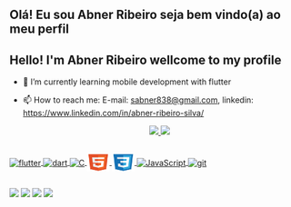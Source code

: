   ## Olá! Eu sou Abner Ribeiro seja bem vindo(a) ao meu perfil
  ## Hello! I'm Abner Ribeiro wellcome to my profile 
  
- 🌱 I’m currently learning mobile development with flutter  
- 📫 How to reach me: E-mail: sabner838@gmail.com, linkedin: https://www.linkedin.com/in/abner-ribeiro-silva/
  
  <div align="center">
  <a href="https://github.com/AbnerRibeirodaSilva">
  <img height="180em" src="https://github-readme-stats.vercel.app/api?username=AbnerRibeirodaSilva&show_icons=true&theme=dracula&include_all_commits=true&count_private=true"/>
  <img height="180em" src="https://github-readme-stats.vercel.app/api/top-langs/?username=AbnerRibeirodaSilva&layout=compact&langs_count=7&theme=dracula"/>
</div> 
  
  <div style="display: inline_block"><br>
  <img align="center" alt="flutter" height="30" width="40" src="https://cdn.jsdelivr.net/gh/devicons/devicon/icons/flutter/flutter-original.svg">
  <img align="center" alt="dart" height="30" width="40" src="https://cdn.jsdelivr.net/gh/devicons/devicon/icons/dart/dart-original.svg">    
  <img align="center" alt="C" height="30" width="40" src="https://cdn.jsdelivr.net/gh/devicons/devicon/icons/c/c-original.svg">     
  <img align="center" alt="HTML" height="30" width="40" src="https://raw.githubusercontent.com/devicons/devicon/master/icons/html5/html5-original.svg">    
  <img align="center" alt="CSS" height="30" width="40" src="https://raw.githubusercontent.com/devicons/devicon/master/icons/css3/css3-original.svg">
  <img align="center" alt="JavaScript" height="30" width="40" src="https://cdn.jsdelivr.net/gh/devicons/devicon/icons/javascript/javascript-original.svg">
  <img align="center" alt="git" height="30" width="40" src="https://cdn.jsdelivr.net/gh/devicons/devicon/icons/git/git-original.svg">
</div>
</div>

##

  <div>   
  <a href="https://www.instagram.com/abner_ribeiiro/" target="_blank"><img src="https://img.shields.io/badge/-Instagram-%23E4405F?style=for-the-badge&logo=instagram&logoColor=white" target="_blank"></a>
 	<a href="https://discord.gg/Coiote Supremo#2530" target="_blank"><img src="https://img.shields.io/badge/Discord-7289DA?style=for-the-badge&logo=discord&logoColor=white" target="_blank"></a> 
  <a href = "mailto:sabner838@gmail.com"><img src="https://img.shields.io/badge/-Gmail-%23333?style=for-the-badge&logo=gmail&logoColor=white" target="_blank"></a>
  <a href="https://www.linkedin.com/in/abner-ribeiro-silva/" target="_blank"><img src="https://img.shields.io/badge/-LinkedIn-%230077B5?style=for-the-badge&logo=linkedin&logoColor=white" target="_blank"></a> 
 
  
 
</div>
  
  
  
  

